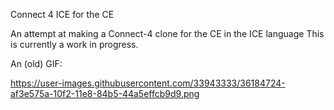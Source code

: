 Connect 4 ICE for the CE

An attempt at making a Connect-4 clone for the CE in the ICE language 
This is currently a work in progress.

An (old) GIF:

https://user-images.githubusercontent.com/33943333/36184724-af3e575a-10f2-11e8-84b5-44a5effcb9d9.png

